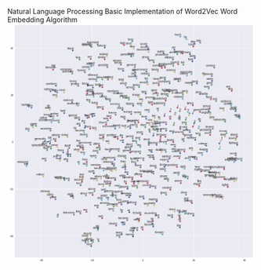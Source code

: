 Natural Language Processing 
Basic Implementation of Word2Vec Word Embedding Algorithm
![alt text](https://github.com/kunnalparihar/Word2Vec_Implementation/blob/master/word2vecimage.png)
